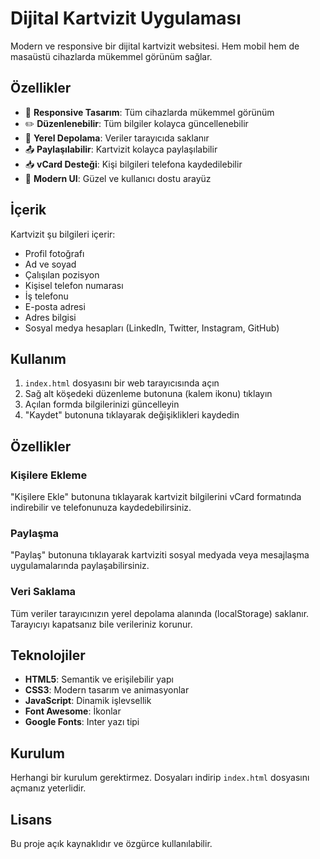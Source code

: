# Dijital Kartvizit Uygulaması

Modern ve responsive bir dijital kartvizit websitesi. Hem mobil hem de masaüstü cihazlarda mükemmel görünüm sağlar.

## Özellikler

- 📱 **Responsive Tasarım**: Tüm cihazlarda mükemmel görünüm
- ✏️ **Düzenlenebilir**: Tüm bilgiler kolayca güncellenebilir
- 💾 **Yerel Depolama**: Veriler tarayıcıda saklanır
- 📤 **Paylaşılabilir**: Kartvizit kolayca paylaşılabilir
- 📥 **vCard Desteği**: Kişi bilgileri telefona kaydedilebilir
- 🎨 **Modern UI**: Güzel ve kullanıcı dostu arayüz

## İçerik

Kartvizit şu bilgileri içerir:

- Profil fotoğrafı
- Ad ve soyad
- Çalışılan pozisyon
- Kişisel telefon numarası
- İş telefonu
- E-posta adresi
- Adres bilgisi
- Sosyal medya hesapları (LinkedIn, Twitter, Instagram, GitHub)

## Kullanım

1. `index.html` dosyasını bir web tarayıcısında açın
2. Sağ alt köşedeki düzenleme butonuna (kalem ikonu) tıklayın
3. Açılan formda bilgilerinizi güncelleyin
4. "Kaydet" butonuna tıklayarak değişiklikleri kaydedin

## Özellikler

### Kişilere Ekleme

"Kişilere Ekle" butonuna tıklayarak kartvizit bilgilerini vCard formatında indirebilir ve telefonunuza kaydedebilirsiniz.

### Paylaşma

"Paylaş" butonuna tıklayarak kartviziti sosyal medyada veya mesajlaşma uygulamalarında paylaşabilirsiniz.

### Veri Saklama

Tüm veriler tarayıcınızın yerel depolama alanında (localStorage) saklanır. Tarayıcıyı kapatsanız bile verileriniz korunur.

## Teknolojiler

- **HTML5**: Semantik ve erişilebilir yapı
- **CSS3**: Modern tasarım ve animasyonlar
- **JavaScript**: Dinamik işlevsellik
- **Font Awesome**: İkonlar
- **Google Fonts**: Inter yazı tipi

## Kurulum

Herhangi bir kurulum gerektirmez. Dosyaları indirip `index.html` dosyasını açmanız yeterlidir.

## Lisans

Bu proje açık kaynaklıdır ve özgürce kullanılabilir.
